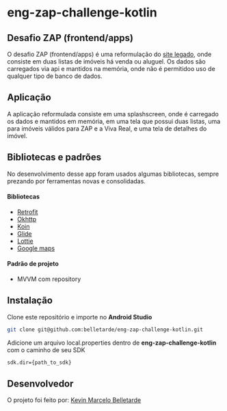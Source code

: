 # eng-zap-challenge-kotlin

## Desafio ZAP (frontend/apps)

O desafio ZAP (frontend/apps) é uma reformulação do [site legado](http://grupozap-code-challenge.s3-website-us-east-1.amazonaws.com/),
onde consiste em duas listas de imóveis há venda ou aluguel. Os dados são carregados via api e mantidos na memória, onde não é permitidoo
uso de qualquer tipo de banco de dados.

## Aplicação
A aplicação reformulada consiste em uma splashscreen, onde é carregado os dados e mantidos em memória, em uma tela que possui duas listas,
uma para imóveis válidos para ZAP e a Viva Real, e uma tela de detalhes do imóvel.

## Bibliotecas e padrões
No desenvolvimento desse app foram usados algumas bibliotecas, sempre prezando por ferramentas novas e consolidadas.

#### Bibliotecas
 - [Retrofit](https://github.com/square/retrofit)
 - [Okhttp](https://github.com/square/okhttp)
 - [Koin](https://github.com/InsertKoinIO/koin)
 - [Glide](https://github.com/bumptech/glide)
 - [Lottie](https://github.com/airbnb/lottie-android)
 - [Google maps](https://developers.google.com/android/reference/com/google/android/gms/maps/MapFragment) 

#### Padrão de projeto
  - MVVM com repository

## Instalação
Clone este repositório e importe no **Android Studio**
```bash
git clone git@github.com:belletarde/eng-zap-challenge-kotlin.git
```
Adicione um arquivo local.properties dentro de **eng-zap-challenge-kotlin** com o caminho de seu SDK
```bash
sdk.dir={path_to_sdk}
```
## Desenvolvedor
O projeto foi feito por:
[Kevin Marcelo Belletarde](https://www.linkedin.com/in/kevin-marcelo-belletarde-815642b9/)
